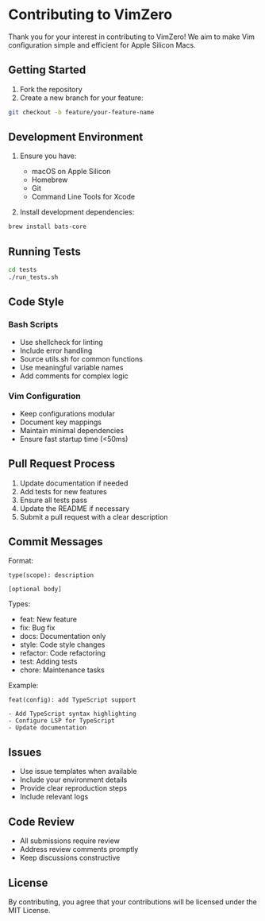# Contributing to VimZero

Thank you for your interest in contributing to VimZero! We aim to make Vim configuration simple and efficient for Apple Silicon Macs.

## Getting Started

1. Fork the repository
2. Create a new branch for your feature:
```bash
git checkout -b feature/your-feature-name
```

## Development Environment

1. Ensure you have:
   - macOS on Apple Silicon
   - Homebrew
   - Git
   - Command Line Tools for Xcode

2. Install development dependencies:
```bash
brew install bats-core
```

## Running Tests

```bash
cd tests
./run_tests.sh
```

## Code Style

### Bash Scripts
- Use shellcheck for linting
- Include error handling
- Source utils.sh for common functions
- Use meaningful variable names
- Add comments for complex logic

### Vim Configuration
- Keep configurations modular
- Document key mappings
- Maintain minimal dependencies
- Ensure fast startup time (<50ms)

## Pull Request Process

1. Update documentation if needed
2. Add tests for new features
3. Ensure all tests pass
4. Update the README if necessary
5. Submit a pull request with a clear description

## Commit Messages

Format:
```
type(scope): description

[optional body]
```

Types:
- feat: New feature
- fix: Bug fix
- docs: Documentation only
- style: Code style changes
- refactor: Code refactoring
- test: Adding tests
- chore: Maintenance tasks

Example:
```
feat(config): add TypeScript support

- Add TypeScript syntax highlighting
- Configure LSP for TypeScript
- Update documentation
```

## Issues

- Use issue templates when available
- Include your environment details
- Provide clear reproduction steps
- Include relevant logs

## Code Review

- All submissions require review
- Address review comments promptly
- Keep discussions constructive

## License

By contributing, you agree that your contributions will be licensed under the MIT License.
